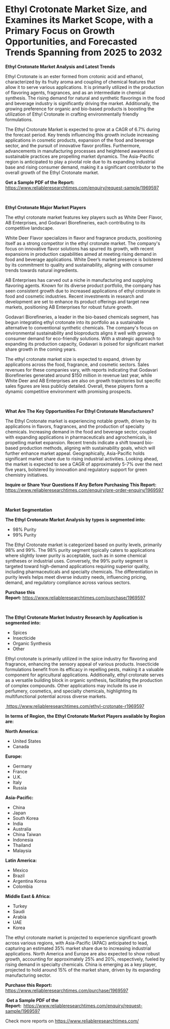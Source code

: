 <p><h1>Ethyl Crotonate Market Size, and Examines its Market Scope, with a Primary Focus on Growth Opportunities, and Forecasted Trends Spanning from 2025 to 2032</h1></p><p><strong>Ethyl Crotonate Market Analysis and Latest Trends</strong></p>
<p><p>Ethyl Crotonate is an ester formed from crotonic acid and ethanol, characterized by its fruity aroma and coupling of chemical features that allow it to serve various applications. It is primarily utilized in the production of flavoring agents, fragrances, and as an intermediate in chemical synthesis. The rising demand for natural and synthetic flavorings in the food and beverage industry is significantly driving the market. Additionally, the growing preference for organic and bio-based products is boosting the utilization of Ethyl Crotonate in crafting environmentally friendly formulations.</p><p>The Ethyl Crotonate Market is expected to grow at a CAGR of 6.7% during the forecast period. Key trends influencing this growth include increasing applications in cosmetic products, expansion of the food and beverage sector, and the pursuit of innovative flavor profiles. Furthermore, advancements in manufacturing processes and heightened awareness of sustainable practices are propelling market dynamics. The Asia-Pacific region is anticipated to play a pivotal role due to its expanding industrial base and rising consumer demand, making it a significant contributor to the overall growth of the Ethyl Crotonate market.</p></p>
<p><strong>Get a Sample PDF of the Report:&nbsp;</strong> <a href="https://www.reliableresearchtimes.com/enquiry/request-sample/1969597?utm_campaign=3056&utm_medium=2&utm_source=Github&utm_content=ia&utm_term=01042025&utm_id=ethyl-crotonate">https://www.reliableresearchtimes.com/enquiry/request-sample/1969597</a></p>
<p>&nbsp;</p>
<p><strong>Ethyl Crotonate Major Market Players</strong></p>
<p><p>The ethyl crotonate market features key players such as White Deer Flavor, AB Enterprises, and Godavari Biorefineries, each contributing to its competitive landscape. </p><p>White Deer Flavor specializes in flavor and fragrance products, positioning itself as a strong competitor in the ethyl crotonate market. The company's focus on innovative flavor solutions has spurred its growth, with recent expansions in production capabilities aimed at meeting rising demand in food and beverage applications. White Deer’s market presence is bolstered by its commitment to quality and sustainability, aligning with consumer trends towards natural ingredients.</p><p>AB Enterprises has carved out a niche in manufacturing and supplying flavoring agents. Known for its diverse product portfolio, the company has seen consistent growth due to increased applications of ethyl crotonate in food and cosmetic industries. Recent investments in research and development are set to enhance its product offerings and target new markets, positioning AB Enterprises for robust future growth.</p><p>Godavari Biorefineries, a leader in the bio-based chemicals segment, has begun integrating ethyl crotonate into its portfolio as a sustainable alternative to conventional synthetic chemicals. The company's focus on environmental sustainability and bioproducts aligns it well with growing consumer demand for eco-friendly solutions. With a strategic approach to expanding its production capacity, Godavari is poised for significant market share growth in the coming years.</p><p>The ethyl crotonate market size is expected to expand, driven by applications across the food, fragrance, and cosmetic sectors. Sales revenues for these companies vary, with reports indicating that Godavari Biorefineries generated around $150 million in revenue last year, while White Deer and AB Enterprises are also on growth trajectories but specific sales figures are less publicly detailed. Overall, these players form a dynamic competitive environment with promising prospects.</p></p>
<p>&nbsp;</p>
<p><strong>What Are The Key Opportunities For Ethyl Crotonate Manufacturers?</strong></p>
<p><p>The Ethyl Crotonate market is experiencing notable growth, driven by its applications in flavors, fragrances, and the production of specialty chemicals. Increasing demand in the food and beverage sector, coupled with expanding applications in pharmaceuticals and agrochemicals, is propelling market expansion. Recent trends indicate a shift toward bio-based production methods, aligning with sustainability goals, which will further enhance market appeal. Geographically, Asia-Pacific holds significant market share due to rising industrial activities. Looking ahead, the market is expected to see a CAGR of approximately 5-7% over the next five years, bolstered by innovation and regulatory support for green chemistry initiatives.</p></p>
<p><strong>Inquire or Share Your Questions If Any Before Purchasing This Report:</strong> <a href="https://www.reliableresearchtimes.com/enquiry/pre-order-enquiry/1969597?utm_campaign=3056&utm_medium=2&utm_source=Github&utm_content=ia&utm_term=01042025&utm_id=ethyl-crotonate">https://www.reliableresearchtimes.com/enquiry/pre-order-enquiry/1969597</a></p>
<p>&nbsp;</p>
<p><strong>Market Segmentation</strong></p>
<p><strong>The Ethyl Crotonate Market Analysis by types is segmented into:</strong></p>
<p><ul><li>98% Purity</li><li>99% Purity</li></ul></p>
<p><p>The Ethyl Crotonate market is categorized based on purity levels, primarily 98% and 99%. The 98% purity segment typically caters to applications where slightly lower purity is acceptable, such as in some chemical syntheses or industrial uses. Conversely, the 99% purity segment is targeted toward high-demand applications requiring superior quality, including pharmaceuticals and specialty chemicals. The differentiation in purity levels helps meet diverse industry needs, influencing pricing, demand, and regulatory compliance across various sectors.</p></p>
<p><strong>Purchase this Report:&nbsp;</strong><a href="https://www.reliableresearchtimes.com/purchase/1969597?utm_campaign=3056&utm_medium=2&utm_source=Github&utm_content=ia&utm_term=01042025&utm_id=ethyl-crotonate">https://www.reliableresearchtimes.com/purchase/1969597</a></p>
<p>&nbsp;</p>
<p><strong>The Ethyl Crotonate Market Industry Research by Application is segmented into:</strong></p>
<p><ul><li>Spices</li><li>Insecticide</li><li>Organic Synthesis</li><li>Other</li></ul></p>
<p><p>Ethyl crotonate is primarily utilized in the spice industry for flavoring and fragrance, enhancing the sensory appeal of various products. Insecticide formulations benefit from its efficacy in repelling pests, making it a valuable component for agricultural applications. Additionally, ethyl crotonate serves as a versatile building block in organic synthesis, facilitating the production of complex compounds. Other applications may include its use in perfumery, cosmetics, and specialty chemicals, highlighting its multifunctional potential across diverse markets.</p></p>
<p><a href="https://www.reliableresearchtimes.com/ethyl-crotonate-r1969597?utm_campaign=3056&utm_medium=2&utm_source=Github&utm_content=ia&utm_term=01042025&utm_id=ethyl-crotonate">&nbsp;https://www.reliableresearchtimes.com/ethyl-crotonate-r1969597</a></p>
<p><strong>In terms of Region, the Ethyl Crotonate Market Players available by Region are:</strong></p>
<p>
    <p> <strong> North America: </strong>
        <ul>
            <li>United States</li>
            <li>Canada</li>
        </ul>
        </p> 
    <p> <strong> Europe: </strong>
        <ul>
            <li>Germany</li>
            <li>France</li>
            <li>U.K.</li>
            <li>Italy</li>
            <li>Russia</li>
        </ul>
        </p> 
    <p> <strong> Asia-Pacific: </strong>
        <ul>
            <li>China</li>
            <li>Japan</li>
            <li>South Korea</li>
            <li>India</li>
            <li>Australia</li>
            <li>China Taiwan</li>
            <li>Indonesia</li>
            <li>Thailand</li>
            <li>Malaysia</li>
        </ul>
        </p> 
    <p> <strong> Latin America: </strong>
        <ul>
            <li>Mexico</li>
            <li>Brazil</li>
            <li>Argentina Korea</li>
            <li>Colombia</li>
        </ul>
        </p> 
    <p> <strong> Middle East & Africa: </strong>
        <ul>
            <li>Turkey</li>
            <li>Saudi</li>
            <li>Arabia</li>
            <li>UAE</li>
            <li>Korea</li>
        </ul>
    </p>
    </p>
<p><p>The ethyl crotonate market is projected to experience significant growth across various regions, with Asia-Pacific (APAC) anticipated to lead, capturing an estimated 35% market share due to increasing industrial applications. North America and Europe are also expected to show robust growth, accounting for approximately 25% and 20%, respectively, fueled by rising demand in specialty chemicals. China is emerging as a key player, projected to hold around 15% of the market share, driven by its expanding manufacturing sector.</p></p>
<p><strong>Purchase this Report: </strong><a href="https://www.reliableresearchtimes.com/purchase/1969597?utm_campaign=3056&utm_medium=2&utm_source=Github&utm_content=ia&utm_term=01042025&utm_id=ethyl-crotonate">https://www.reliableresearchtimes.com/purchase/1969597</a></p>
<p>&nbsp;<strong>Get a Sample PDF of the Report:&nbsp;&nbsp;</strong><a href="https://www.reliableresearchtimes.com/enquiry/request-sample/1969597?utm_campaign=3056&utm_medium=2&utm_source=Github&utm_content=ia&utm_term=01042025&utm_id=ethyl-crotonate">https://www.reliableresearchtimes.com/enquiry/request-sample/1969597</a></p>
<p><strong></strong></p>
<p>Check more reports on <a href="https://www.reliableresearchtimes.com/?utm_campaign=3056&utm_medium=2&utm_source=Github&utm_content=ia&utm_term=01042025&utm_id=ethyl-crotonate">https://www.reliableresearchtimes.com/</a></p>